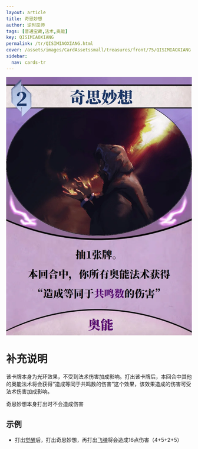 ```yaml
---
layout: article
title: 奇思妙想
author: 逆时巫师
tags: [普通宝藏,法术,奥能]
key: QISIMIAOXIANG
permalink: /tr/QISIMIAOXIANG.html
cover: /assets/images/CardAssetssmall/treasures/front/75/QISIMIAOXIANG.webp
sidebar:
  nav: cards-tr
---
```

![](/assets/images/CardAssets/treasures/front/75/QISIMIAOXIANG.webp)

# 补充说明
该卡牌本身为光环效果，不受到法术伤害加成影响。打出该卡牌后，本回合中其他的奥能法术将会获得“造成等同于共鸣数的伤害”这个效果，该效果造成的伤害可受法术伤害加成影响。


奇思妙想本身打出时不会造成伤害

## 示例
* 打出[觉醒](/tr/JUEXING.html)后，打出奇思妙想，再打出[飞弹](/tr/FEIDAN.html)将会造成16点伤害（4+5+2+5）